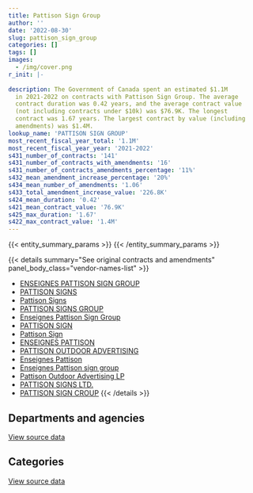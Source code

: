 ```yaml
---
title: Pattison Sign Group
author: ''
date: '2022-08-30'
slug: pattison_sign_group
categories: []
tags: []
images:
  - /img/cover.png
r_init: |-
  
description: The Government of Canada spent an estimated $1.1M
  in 2021-2022 on contracts with Pattison Sign Group. The average
  contract duration was 0.42 years, and the average contract value
  (not including contracts under $10k) was $76.9K. The longest
  contract was 1.67 years. The largest contract by value (including
  amendments) was $1.4M.
lookup_name: 'PATTISON SIGN GROUP'
most_recent_fiscal_year_total: '1.1M'
most_recent_fiscal_year_year: '2021-2022'
s431_number_of_contracts: '141'
s431_number_of_contracts_with_amendments: '16'
s431_number_of_contracts_amendments_percentage: '11%'
s432_mean_amendment_increase_percentage: '20%'
s434_mean_number_of_amendments: '1.06'
s433_total_amendment_increase_value: '226.8K'
s424_mean_duration: '0.42'
s421_mean_contract_value: '76.9K'
s425_max_duration: '1.67'
s422_max_contract_value: '1.4M'
---
```


<script src="/rmarkdown-libs/htmlwidgets/htmlwidgets.js"></script>
<link href="/rmarkdown-libs/datatables-css/datatables-crosstalk.css" rel="stylesheet" />
<script src="/rmarkdown-libs/datatables-binding/datatables.js"></script>
<script src="/rmarkdown-libs/jquery/jquery-3.6.0.min.js"></script>
<link href="/rmarkdown-libs/dt-core-bootstrap/css/dataTables.bootstrap.min.css" rel="stylesheet" />
<link href="/rmarkdown-libs/dt-core-bootstrap/css/dataTables.bootstrap.extra.css" rel="stylesheet" />
<script src="/rmarkdown-libs/dt-core-bootstrap/js/jquery.dataTables.min.js"></script>
<script src="/rmarkdown-libs/dt-core-bootstrap/js/dataTables.bootstrap.min.js"></script>
<link href="/rmarkdown-libs/crosstalk/css/crosstalk.min.css" rel="stylesheet" />
<script src="/rmarkdown-libs/crosstalk/js/crosstalk.min.js"></script>
<script src="/rmarkdown-libs/htmlwidgets/htmlwidgets.js"></script>
<link href="/rmarkdown-libs/datatables-css/datatables-crosstalk.css" rel="stylesheet" />
<script src="/rmarkdown-libs/datatables-binding/datatables.js"></script>
<script src="/rmarkdown-libs/jquery/jquery-3.6.0.min.js"></script>
<link href="/rmarkdown-libs/dt-core-bootstrap/css/dataTables.bootstrap.min.css" rel="stylesheet" />
<link href="/rmarkdown-libs/dt-core-bootstrap/css/dataTables.bootstrap.extra.css" rel="stylesheet" />
<script src="/rmarkdown-libs/dt-core-bootstrap/js/jquery.dataTables.min.js"></script>
<script src="/rmarkdown-libs/dt-core-bootstrap/js/dataTables.bootstrap.min.js"></script>
<link href="/rmarkdown-libs/crosstalk/css/crosstalk.min.css" rel="stylesheet" />
<script src="/rmarkdown-libs/crosstalk/js/crosstalk.min.js"></script>

{{< entity_summary_params >}}
{{< /entity_summary_params >}}

{{< details summary="See original contracts and amendments" panel_body_class="vendor-names-list" >}}
- [ENSEIGNES PATTISON SIGN GROUP](https://search.open.canada.ca/en/ct/?sort=contract_value_f%20desc&page=1&search_text=%22ENSEIGNES%20PATTISON%20SIGN%20GROUP%22)
- [PATTISON SIGNS](https://search.open.canada.ca/en/ct/?sort=contract_value_f%20desc&page=1&search_text=%22PATTISON%20SIGNS%22)
- [Pattison Signs](https://search.open.canada.ca/en/ct/?sort=contract_value_f%20desc&page=1&search_text=%22Pattison%20Signs%22)
- [PATTISON SIGNS GROUP](https://search.open.canada.ca/en/ct/?sort=contract_value_f%20desc&page=1&search_text=%22PATTISON%20SIGNS%20GROUP%22)
- [Enseignes Pattison Sign Group](https://search.open.canada.ca/en/ct/?sort=contract_value_f%20desc&page=1&search_text=%22Enseignes%20Pattison%20Sign%20Group%22)
- [PATTISON SIGN](https://search.open.canada.ca/en/ct/?sort=contract_value_f%20desc&page=1&search_text=%22PATTISON%20SIGN%22)
- [Pattison Sign](https://search.open.canada.ca/en/ct/?sort=contract_value_f%20desc&page=1&search_text=%22Pattison%20Sign%22)
- [ENSEIGNES PATTISON](https://search.open.canada.ca/en/ct/?sort=contract_value_f%20desc&page=1&search_text=%22ENSEIGNES%20PATTISON%22)
- [PATTISON OUTDOOR ADVERTISING](https://search.open.canada.ca/en/ct/?sort=contract_value_f%20desc&page=1&search_text=%22PATTISON%20OUTDOOR%20ADVERTISING%22)
- [Enseignes Pattison](https://search.open.canada.ca/en/ct/?sort=contract_value_f%20desc&page=1&search_text=%22Enseignes%20Pattison%22)
- [Enseignes Pattison sign group](https://search.open.canada.ca/en/ct/?sort=contract_value_f%20desc&page=1&search_text=%22Enseignes%20Pattison%20sign%20group%22)
- [Pattison Outdoor Advertising LP](https://search.open.canada.ca/en/ct/?sort=contract_value_f%20desc&page=1&search_text=%22Pattison%20Outdoor%20Advertising%20LP%22)
- [PATTISON SIGNS LTD.](https://search.open.canada.ca/en/ct/?sort=contract_value_f%20desc&page=1&search_text=%22PATTISON%20SIGNS%20LTD.%22)
- [PATTISON SIGN CROUP](https://search.open.canada.ca/en/ct/?sort=contract_value_f%20desc&page=1&search_text=%22PATTISON%20SIGN%20CROUP%22)
{{< /details >}}

## Departments and agencies

<div id="htmlwidget-1" style="width:100%;height:auto;" class="datatables html-widget"></div>
<script type="application/json" data-for="htmlwidget-1">{"x":{"style":"bootstrap","filter":"none","vertical":false,"data":[["<a href=\"/departments/aafc-aac/\">Agriculture and Agri-Food Canada<\/a>","<a href=\"/departments/cas-satj/\">Courts Administration Service<\/a>","<a href=\"/departments/cbsa-asfc/\">Canada Border Services Agency<\/a>","<a href=\"/departments/cic/\">Immigration, Refugees and Citizenship Canada<\/a>","<a href=\"/departments/cra-arc/\">Canada Revenue Agency<\/a>","<a href=\"/departments/csc-scc/\">Correctional Service of Canada<\/a>","<a href=\"/departments/dfo-mpo/\">Fisheries and Oceans Canada<\/a>","<a href=\"/departments/dnd-mdn/\">National Defence<\/a>","<a href=\"/departments/esdc-edsc/\">Employment and Social Development Canada<\/a>","<a href=\"/departments/ic/\">Innovation, Science and Economic Development Canada<\/a>","<a href=\"/departments/nrc-cnrc/\">National Research Council Canada<\/a>","<a href=\"/departments/osgg-bsgg/\">Office of the Secretary to the Governor General<\/a>","<a href=\"/departments/pc/\">Parks Canada<\/a>","<a href=\"/departments/phac-aspc/\">Public Health Agency of Canada<\/a>","<a href=\"/departments/ppsc-sppc/\">Public Prosecution Service of Canada<\/a>","<a href=\"/departments/rcmp-grc/\">Royal Canadian Mounted Police<\/a>","<a href=\"/departments/tc/\">Transport Canada<\/a>"],[null,null,1306742.87,null,null,40710.96,17246.25,119830.54,null,null,null,27685,1297821.77,4138.08,null,63648.29,null],[44253.65,11300,124281.34,null,null,null,42592.21,19771.81,10305.74,null,null,26040.85,884254.57,11285.67,null,87609.04,null],[null,null,595550.4,45207.13,65626.57,null,12713.72,null,322684.39,13057.97,null,null,98065.34,null,23641.65,107887.04,12501.81],[null,null,850176.2,null,null,null,77617.74,null,26261.48,null,13361.53,null,59850.43,null,null,23097.45,36769.38]],"container":"<table class=\"table table-striped table-hover row-border order-column display\">\n  <thead>\n    <tr>\n      <th>Department<\/th>\n      <th>2018-2019<\/th>\n      <th>2019-2020<\/th>\n      <th>2020-2021<\/th>\n      <th>2021-2022<\/th>\n    <\/tr>\n  <\/thead>\n<\/table>","options":{"order":[[4,"desc"]],"pageLength":10,"autoWidth":true,"columnDefs":[{"targets":1,"render":"function(data, type, row, meta) {\n    return type !== 'display' ? data : DTWidget.formatCurrency(data, \"$\", 2, 3, \",\", \".\", true, null);\n  }"},{"targets":2,"render":"function(data, type, row, meta) {\n    return type !== 'display' ? data : DTWidget.formatCurrency(data, \"$\", 2, 3, \",\", \".\", true, null);\n  }"},{"targets":3,"render":"function(data, type, row, meta) {\n    return type !== 'display' ? data : DTWidget.formatCurrency(data, \"$\", 2, 3, \",\", \".\", true, null);\n  }"},{"targets":4,"render":"function(data, type, row, meta) {\n    return type !== 'display' ? data : DTWidget.formatCurrency(data, \"$\", 2, 3, \",\", \".\", true, null);\n  }"},{"width":"16%","targets":[1,2,3,4]},{"className":"dt-right","targets":[1,2,3,4]}],"orderClasses":false}},"evals":["options.columnDefs.0.render","options.columnDefs.1.render","options.columnDefs.2.render","options.columnDefs.3.render"],"jsHooks":[]}</script>
<p class="text-right">
<a href="https://github.com/GoC-Spending/contracts-data/tree/main/data/out/vendors/pattison_sign_group/summary_by_fiscal_year_by_department.csv" class="source-data-link btn btn-link">View source data</a>
</p>

## Categories

<div id="htmlwidget-2" style="width:100%;height:auto;" class="datatables html-widget"></div>
<script type="application/json" data-for="htmlwidget-2">{"x":{"style":"bootstrap","filter":"none","vertical":false,"data":[["<a href=\"/categories/other/\">(Other)<\/a>","<a href=\"/categories/facilities_and_construction/\">Facilities and construction<\/a>","<a href=\"/categories/office_management/\">Office management<\/a>","<a href=\"/categories/defence/\">Defence<\/a>","<a href=\"/categories/professional_services/\">Professional services<\/a>","<a href=\"/categories/transportation_and_logistics/\">Transportation and logistics<\/a>","<a href=\"/categories/industrial_products_and_services/\">Industrial products and services<\/a>"],[null,1338027.89,null,18396.77,50270.43,20226.32,1450902.35],[null,239078.56,43402.39,null,38864.55,null,940349.38],[null,647102.16,282407.98,null,162238.25,42924.87,162262.75],[357942.15,389917,35575.07,null,181290.96,null,122409.03]],"container":"<table class=\"table table-striped table-hover row-border order-column display\">\n  <thead>\n    <tr>\n      <th>Category<\/th>\n      <th>2018-2019<\/th>\n      <th>2019-2020<\/th>\n      <th>2020-2021<\/th>\n      <th>2021-2022<\/th>\n    <\/tr>\n  <\/thead>\n<\/table>","options":{"order":[[4,"desc"]],"dom":"t","pageLength":30,"autoWidth":true,"columnDefs":[{"targets":1,"render":"function(data, type, row, meta) {\n    return type !== 'display' ? data : DTWidget.formatCurrency(data, \"$\", 2, 3, \",\", \".\", true, null);\n  }"},{"targets":2,"render":"function(data, type, row, meta) {\n    return type !== 'display' ? data : DTWidget.formatCurrency(data, \"$\", 2, 3, \",\", \".\", true, null);\n  }"},{"targets":3,"render":"function(data, type, row, meta) {\n    return type !== 'display' ? data : DTWidget.formatCurrency(data, \"$\", 2, 3, \",\", \".\", true, null);\n  }"},{"targets":4,"render":"function(data, type, row, meta) {\n    return type !== 'display' ? data : DTWidget.formatCurrency(data, \"$\", 2, 3, \",\", \".\", true, null);\n  }"},{"width":"16%","targets":[1,2,3,4]},{"className":"dt-right","targets":[1,2,3,4]}],"orderClasses":false,"lengthMenu":[10,25,30,50,100]}},"evals":["options.columnDefs.0.render","options.columnDefs.1.render","options.columnDefs.2.render","options.columnDefs.3.render"],"jsHooks":[]}</script>
<p class="text-right">
<a href="https://github.com/GoC-Spending/contracts-data/tree/main/data/out/vendors/pattison_sign_group/summary_by_fiscal_year_by_category.csv" class="source-data-link btn btn-link">View source data</a>
</p>
